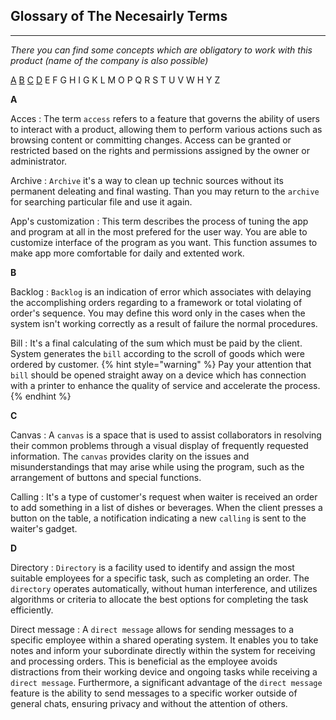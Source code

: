 ## Glossary of The Necesairly Terms
-------------------------

*There you can find some concepts which are obligatory to work with this product (name of the company is also possible)*

[A](?plain=1#8) [B](?plain=1#L19) [C](?plain=1#L28) [D](?plain=1#36) E F G H I G K L M O P Q R S T U V W H Y Z

**A**

Acces
: The term `access` refers to a feature that governs the ability of users to interact with a product, allowing them to perform various actions such as browsing content or committing changes. Access can be granted or restricted based on the rights and permissions assigned by the owner or administrator.

Archive
: `Archive` it's a way to clean up technic sources without its permanent deleating and final wasting. Than you may return to the `archive` for searching particular file and use it again. 

App's customization
: This term describes the process of tuning the app and program at all in the most prefered for the user way. You are able to customize interface of the program as you want. This function assumes to make app more comfortable for daily and extented work.

**B**

Backlog
: `Backlog` is an indication of error which associates with delaying the accomplishing orders regarding to a framework or total violating of order's sequence. You may define this word only in the cases when the system isn't working correctly as a result of failure the normal procedures. 

Bill
: It's a final calculating of the sum which must be paid by the client. System generates the `bill` according to the scroll of goods which were ordered by customer. 
{% hint style="warning" %} Pay your attention that `bill` should be opened straight away on a device which has connection with a printer to enhance the quality of service and accelerate the process. {% endhint %}

**C**

Canvas
: A `canvas` is a space that is used to assist collaborators in resolving their common problems through a visual display of frequently requested information. The `canvas` provides clarity on the issues and misunderstandings that may arise while using the program, such as the arrangement of buttons and special functions.

Calling
: It's a type of customer's request when waiter is received an order to add something in a list of dishes or beverages. When the client presses a button on the table, a notification indicating a new `calling` is sent to the waiter's gadget.

**D**

Directory
: `Directory` is a facility used to identify and assign the most suitable employees for a specific task, such as completing an order. The `directory` operates automatically, without human interference, and utilizes algorithms or criteria to allocate the best options for completing the task efficiently. 

Direct message
: A `direct message` allows for sending messages to a specific employee within a shared operating system. It enables you to take notes and inform your subordinate directly within the system for receiving and processing orders. This is beneficial as the employee avoids distractions from their working device and ongoing tasks while receiving a `direct message`. Furthermore, a significant advantage of the `direct message` feature is the ability to send messages to a specific worker outside of general chats, ensuring privacy and without the attention of others.










